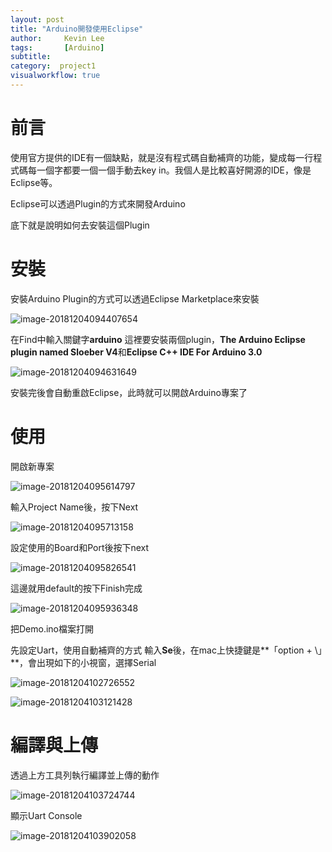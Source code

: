 ```yaml
---
layout: post
title: "Arduino開發使用Eclipse"
author:     Kevin Lee
tags: 		[Arduino]
subtitle:   
category:  project1
visualworkflow: true
---
```

# 前言

使用官方提供的IDE有一個缺點，就是沒有程式碼自動補齊的功能，變成每一行程式碼每一個字都要一個一個手動去key in。我個人是比較喜好開源的IDE，像是Eclipse等。

Eclipse可以透過Plugin的方式來開發Arduino

底下就是說明如何去安裝這個Plugin



# 安裝

安裝Arduino Plugin的方式可以透過Eclipse Marketplace來安裝



![image-20181204094407654](../img/image-20181204094407654-3887847.png)

在Find中輸入關鍵字**arduino**
這裡要安裝兩個plugin，**The Arduino Eclipse plugin named Sloeber V4**和**Eclipse C++ IDE For Arduino 3.0**

![image-20181204094631649](../img/image-20181204094631649-3887991.png)



安裝完後會自動重啟Eclipse，此時就可以開啟Arduino專案了



# 使用

開啟新專案

![image-20181204095614797](../img/image-20181204095614797-3888574.png)



輸入Project Name後，按下Next

![image-20181204095713158](../img/image-20181204095713158-3888633.png)



設定使用的Board和Port後按下next

![image-20181204095826541](../img/image-20181204095826541-3888706.png)



這邊就用default的按下Finish完成

![image-20181204095936348](../img/image-20181204095936348-3888776.png)



把Demo.ino檔案打開

先設定Uart，使用自動補齊的方式
輸入**Se**後，在mac上快捷鍵是**「option + \」**，會出現如下的小視窗，選擇Serial

![image-20181204102726552](../img/image-20181204102726552-3890446.png)

![image-20181204103121428](../img/image-20181204103121428-3890681.png)



# 編譯與上傳

透過上方工具列執行編譯並上傳的動作

![image-20181204103724744](../img/image-20181204103724744-3891044.png)

顯示Uart Console

![image-20181204103902058](../img/image-20181204103902058-3891142.png)

